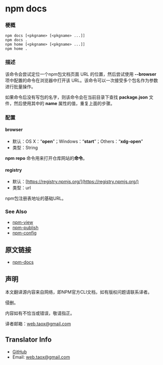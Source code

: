 # npm docs

### 梗概

```shell
npm docs [<pkgname> [<pkgname> ...]]
npm docs .
npm home [<pkgname> [<pkgname> ...]]
npm home .
```

### 描述

该命令会尝试定位一个npm包文档页面 URL 的位置，然后尝试使用 **--browser** 项中配置的命令在浏览器中打开该 URL。该命令可以一次接受多个包名作为参数进行批量操作。

如果命令后没有写包的名字，则该命令会在当前目录下查找 **package.json** 文件，然后使用其中的 **name** 属性的值，重复上面的步骤。

### 配置

#### browser

* 默认：OS X：“**open**”；Windows：“**start**”；Others：“**xdg-open**”
* 类型：String

**npm repo** 命令用来打开仓库网站的**命令**。

#### registry

* 默认：[https://registry.npmjs.org/](https://registry.npmjs.org/)
* 类型：url

npm包注册表地址的基础URL。

### See Also

* [npm-view](https://NinjiaHub.github.io/NPM-CLI-Commands/docs/npm-view "npm-view")
* [npm-publish](https://NinjiaHub.github.io/NPM-CLI-Commands/docs/npm-publish "npm-publish")
* [npm-config](https://NinjiaHub.github.io/NPM-CLI-Commands/docs/npm-config "npm-config")

## 原文链接

* [npm-docs](https://docs.npmjs.com/cli/docs)

## 声明

本文翻译源内容来自网络，即NPM官方CLI文档，如有版权问题请联系译者。

侵删。

内容如有不恰当或错误，敬请指正。

译者邮箱：<web.taox@gmail.com>

## Translator Info

* [GitHub](https://github.com/Tao-Quixote)
* Email: <web.taox@gmail.com>
